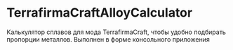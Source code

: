 # TerrafirmaCraftAlloyCalculator

Калькулятор сплавов для мода TerrafirmaCraft, чтобы удобно подбирать пропорции металлов. Выполнен в форме консольного приложения
